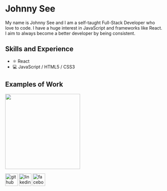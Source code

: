 # Johnny See
My name is Johnny See and I am a self-taught Full-Stack Developer who love to code. I have a huge interest in JavaScript and frameworks like React. I aim to always become a better developer by being consistent.

## Skills and Experience
* ⚛️ React
* 💻 JavaScript / HTML5 / CSS3

## Examples of Work
<img src="" width="240" />

[<img src='https://cdn.jsdelivr.net/npm/simple-icons@3.0.1/icons/github.svg' alt='github' height='40'>](https://github.com/johnnysee)  [<img src='https://cdn.jsdelivr.net/npm/simple-icons@3.0.1/icons/linkedin.svg' alt='linkedin' height='40'>](https://www.linkedin.com/in/johnny-see/)  [<img src='https://cdn.jsdelivr.net/npm/simple-icons@3.0.1/icons/facebook.svg' alt='facebook' height='40'>](https://www.facebook.com/jsee2)  

